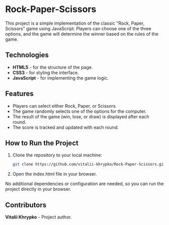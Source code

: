 # Rock-Paper-Scissors

This project is a simple implementation of the classic "Rock, Paper, Scissors" game using JavaScript. Players can choose one of the three options, and the game will determine the winner based on the rules of the game.

## Technologies
- **HTML5** - for the structure of the page.
- **CSS3** - for styling the interface.
- **JavaScript** - for implementing the game logic.

## Features
- Players can select either Rock, Paper, or Scissors.
- The game randomly selects one of the options for the computer.
- The result of the game (win, lose, or draw) is displayed after each round.
- The score is tracked and updated with each round.

## How to Run the Project
1. Clone the repository to your local machine:
   ```bash
   git clone https://github.com/vitalii-khrypko/Rock-Paper-Scissors.git
2. Open the index.html file in your browser.

No additional dependencies or configuration are needed, so you can run the project directly in your browser.

## Contributors
**Vitalii Khrypko** - Project author.
